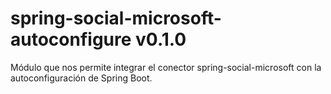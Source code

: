 # spring-social-microsoft-autoconfigure v0.1.0
Módulo que nos permite integrar el conector spring-social-microsoft con la autoconfiguración de Spring Boot.